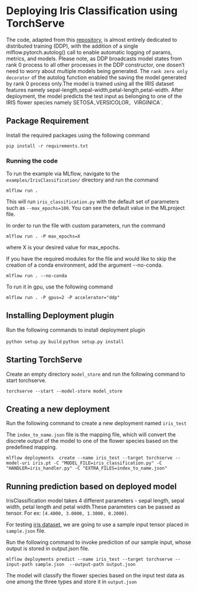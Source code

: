 # Deploying Iris Classification using TorchServe

The code, adapted from this [repository](http://chappers.github.io/2020/04/19/torch-lightning-using-iris/),
is almost entirely dedicated to distributed training (DDP), with the addition of a single mlflow.pytorch.autolog() call to enable automatic logging of params, metrics, and models.
Please note, as DDP broadcasts model states from rank 0 process to all other processes in the DDP constructor, one dosen’t need to worry about multiple models being generated.
The `rank zero only decorator` of the autolog function enabled the saving the model generated by rank 0 process only.The model is trained using all the IRIS dataset features namely sepal-length,sepal-width,petal-length,petal-width. After deployment,
the model predicts the test input as belonging to one of the IRIS flower species namely SETOSA` , `VERSICOLOR`, `VIRGINICA`.

## Package Requirement

Install the required packages using the following command

`pip install -r requirements.txt`


### Running the code

To run the example via MLflow, navigate to the `examples/IrisClassification/` directory and run the command

```
mlflow run .

```

This will run `iris_classification.py` with the default set of parameters such as `--max_epochs=100`. You can see the default value in the MLproject file.

In order to run the file with custom parameters, run the command

```
mlflow run . -P max_epochs=X
```

where X is your desired value for max_epochs.

If you have the required modules for the file and would like to skip the creation of a conda environment, add the argument --no-conda.

```
mlflow run . --no-conda
```

To run it in gpu, use the following command

```
mlflow run . -P gpus=2 -P accelerator="ddp"
```


## Installing Deployment plugin

Run the following commands to install deployment plugin

`python setup.py build`
`python setup.py install`

## Starting TorchServe

Create an empty directory `model_store` and run the following command to start torchserve.

`torchserve --start --model-store model_store`

## Creating a new deployment

Run the following command to create a new deployment named `iris_test`

The `index_to_name.json` file is the mapping file, which will convert the discrete output of the model to one of the flower species
based on the predefined mapping.

`mlflow deployments  create --name iris_test --target torchserve --model-uri iris.pt -C "MODEL_FILE=iris_classification.py" -C "HANDLER=iris_handler.py" -C "EXTRA_FILES=index_to_name.json"`

## Running prediction based on deployed model

IrisClassification model takes 4 different parameters - sepal length, sepal width, petal length and petal width.These parameters can be passed as tensor. For ex: `[4.4000, 3.0000, 1.3000, 0.2000]`.

For testing [iris dataset](http://archive.ics.uci.edu/ml/datasets/Iris/), we are going to use a sample input tensor placed in `sample.json` file.

Run the following command to invoke prediction of our sample input, whose output is stored in output.json file.

`mlflow deployments predict --name iris_test --target torchserve --input-path sample.json  --output-path output.json`

The model will classify the flower species based on the input test data as one among the three types and store it in `output.json`


